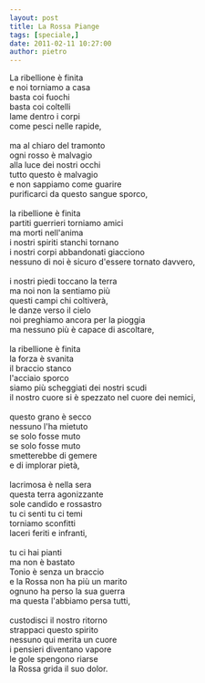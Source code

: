 ```yaml
---
layout: post
title: La Rossa Piange
tags: [speciale,]
date: 2011-02-11 10:27:00
author: pietro
---
```

La ribellione è finita<br/>e noi torniamo a casa<br/>basta coi fuochi<br/>basta coi coltelli<br/>lame dentro i corpi<br/>come pesci nelle rapide,<br/><br/>ma al chiaro del tramonto<br/>ogni rosso è malvagio<br/>alla luce dei nostri occhi<br/>tutto questo è malvagio<br/>e non sappiamo come guarire<br/>purificarci da questo sangue sporco,<br/><br/>la ribellione è finita<br/>partiti guerrieri torniamo amici<br/>ma morti nell'anima<br/>i nostri spiriti stanchi tornano<br/>i nostri corpi abbandonati giacciono<br/>nessuno di noi è sicuro d'essere tornato davvero,<br/><br/>i nostri piedi toccano la terra<br/>ma noi non la sentiamo più<br/>questi campi chi coltiverà,<br/>le danze verso il cielo<br/>noi preghiamo ancora per la pioggia<br/>ma nessuno più è capace di ascoltare,<br/><br/>la ribellione è finita<br/>la forza è svanita<br/>il braccio stanco<br/>l'acciaio sporco<br/>siamo più scheggiati dei nostri scudi<br/>il nostro cuore si è spezzato nel cuore dei nemici,<br/><br/>questo grano è secco<br/>nessuno l'ha mietuto<br/>se solo fosse muto <br/>se solo fosse muto<br/>smetterebbe di gemere<br/>e di implorar pietà,<br/><br/>lacrimosa è nella sera<br/>questa terra agonizzante<br/>sole candido e rossastro<br/>tu ci senti tu ci temi<br/>torniamo sconfitti<br/>laceri feriti e infranti,<br/><br/>tu ci hai pianti<br/>ma non è bastato<br/>Tonio è senza un braccio<br/>e la Rossa non ha più un marito<br/>ognuno ha perso la sua guerra<br/>ma questa l'abbiamo persa tutti,<br/><br/>custodisci il nostro ritorno<br/>strappaci questo spirito<br/>nessuno qui merita un cuore<br/>i pensieri diventano vapore<br/>le gole spengono riarse<br/>la Rossa grida il suo dolor.
